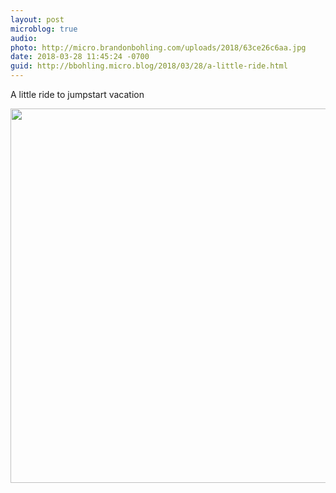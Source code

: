 ```yaml
---
layout: post
microblog: true
audio: 
photo: http://micro.brandonbohling.com/uploads/2018/63ce26c6aa.jpg
date: 2018-03-28 11:45:24 -0700
guid: http://bbohling.micro.blog/2018/03/28/a-little-ride.html
---
```

A little ride to jumpstart vacation

<img src="http://micro.brandonbohling.com/uploads/2018/63ce26c6aa.jpg" width="600" height="599" />
